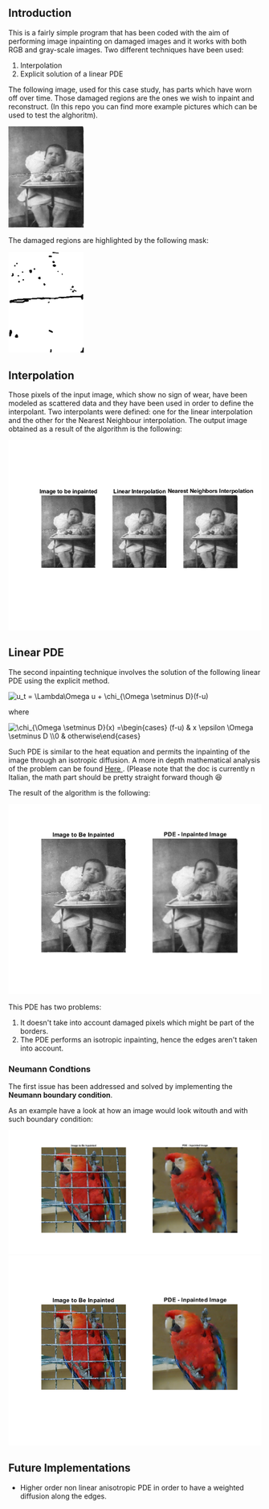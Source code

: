## Introduction

This is a fairly simple program that has been coded with the aim of performing image inpainting on damaged images and it works with both RGB and gray-scale images.
Two different techniques have been used:
1. Interpolation
2. Explicit solution of a linear PDE

The following image, used for this case study, has parts which have worn off over time. Those damaged regions are the ones we wish to inpaint and reconstruct. (In this repo you can find more example pictures which can be used to test the alghoritm).

<img src="https://github.com/CDOrtona/Image_Inpainting/blob/main/bebe.jpg" title="image to be inpainted" width="150"/>

The damaged regions are highlighted by the following mask:

<img src="https://github.com/CDOrtona/Image_Inpainting/blob/main/mask_bebe.bmp" title = "Mask" width = "150" />

## Interpolation

Those pixels of the input image, which show no sign of wear, have been modeled as scattered data and they have been used in order to define the interpolant. 
Two interpolants were defined: one for the linear interpolation and the other for the Nearest Neighbour interpolation. The output image obtained as a result of the algorithm is the following:

<img src="https://github.com/CDOrtona/Image_Inpainting/blob/main/Output/output_bebe_interpolation.png" title="Output Interpolation Algorithm" />

## Linear PDE

The second inpainting technique involves the solution of the following linear PDE using the explicit method.


<img src="https://latex.codecogs.com/svg.image?u_t&space;=&space;\lambda\Delta&space;u&space;&plus;&space;\chi_{\Omega&space;\setminus&space;D}(f-u)" title="u_t = \Lambda\Omega u + \chi_{\Omega \setminus D}(f-u)" />
 
 where
 
<img src="https://latex.codecogs.com/svg.image?\chi_{\Omega&space;&space;\setminus&space;&space;D}(x)&space;=\begin{cases}&space;(f-u)&space;&&space;x&space;&space;\epsilon&space;\Omega&space;&space;\setminus&space;&space;D&space;&space;\\0&space;&&space;otherwise\end{cases}&space;" title="\chi_{\Omega \setminus D}(x) =\begin{cases} (f-u) & x \epsilon \Omega \setminus D \\0 & otherwise\end{cases} " />
 

Such PDE is similar to the heat equation and permits the inpainting of the image through an isotropic diffusion. 
A more in depth mathematical analysis of the problem can be found <a href="https://github.com/CDOrtona/Image_Inpainting/blob/main/doc/Doc-It.pdf"> Here </a>. (Please note that the doc is currently n Italian, the math part should be pretty straight forward though :laughing:

The result of the algorithm is the following: 

<img src="https://github.com/CDOrtona/Image_Inpainting/blob/main/Output/output_bebe_pde.png" title="Output PDE solution" />
 
 This PDE has two problems:
 1. It doesn't take into account damaged pixels which might be part of the borders.
 2. The PDE performs an isotropic inpainting, hence the edges aren't taken into account.
 
 
### Neumann Condtions
The first issue has been addressed and solved by implementing the **Neumann boundary condition**.

As an example have a look at how an image would look witouth and with such boundary condition:

<img src="https://github.com/CDOrtona/Image_Inpainting/blob/main/output/output_parrot_rgb_no_boundary.png" title="PDE with NO Neumann boundary condition" width="750"/>

<img src="https://github.com/CDOrtona/Image_Inpainting/blob/main/output/output_parrot_rgb.png" title="PDE with Neumann boundary condition" />


## Future Implementations

* Higher order non linear anisotropic PDE in order to have a weighted diffusion along the edges.




